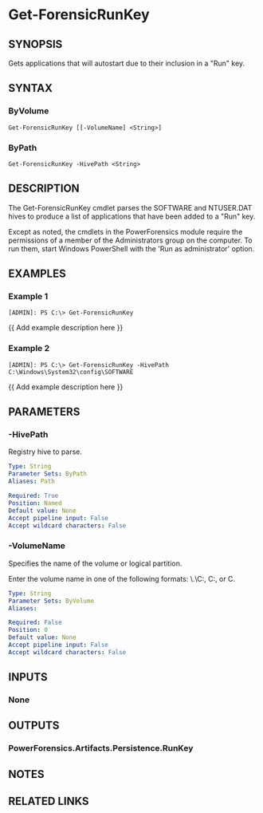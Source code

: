 # Get-ForensicRunKey

## SYNOPSIS
Gets applications that will autostart due to their inclusion in a "Run" key.

## SYNTAX

### ByVolume
```
Get-ForensicRunKey [[-VolumeName] <String>]
```

### ByPath
```
Get-ForensicRunKey -HivePath <String>
```

## DESCRIPTION
The Get-ForensicRunKey cmdlet parses the SOFTWARE and NTUSER.DAT hives to produce a list of applications that have been added to a "Run" key.

Except as noted, the cmdlets in the PowerForensics module require the permissions of a member of the Administrators group on the computer. To run them, start Windows PowerShell with the 'Run as administrator' option.

## EXAMPLES

### Example 1
```
[ADMIN]: PS C:\> Get-ForensicRunKey
```

{{ Add example description here }}

### Example 2
```
[ADMIN]: PS C:\> Get-ForensicRunKey -HivePath C:\Windows\System32\config\SOFTWARE
```

{{ Add example description here }}

## PARAMETERS

### -HivePath
Registry hive to parse.

```yaml
Type: String
Parameter Sets: ByPath
Aliases: Path

Required: True
Position: Named
Default value: None
Accept pipeline input: False
Accept wildcard characters: False
```

### -VolumeName
Specifies the name of the volume or logical partition.

Enter the volume name in one of the following formats: \\.\C:, C:, or C.

```yaml
Type: String
Parameter Sets: ByVolume
Aliases: 

Required: False
Position: 0
Default value: None
Accept pipeline input: False
Accept wildcard characters: False
```

## INPUTS

### None


## OUTPUTS

### PowerForensics.Artifacts.Persistence.RunKey

## NOTES

## RELATED LINKS


